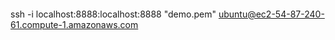 ####
ssh -i localhost:8888:localhost:8888 "demo.pem" ubuntu@ec2-54-87-240-61.compute-1.amazonaws.com
